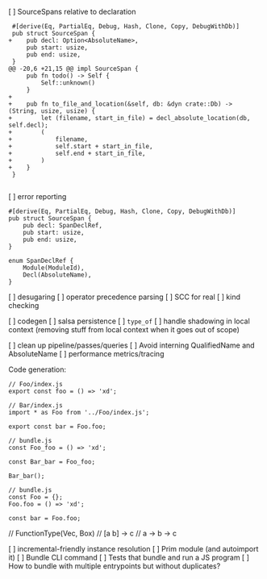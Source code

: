 [ ] SourceSpans relative to declaration
 
```
 #[derive(Eq, PartialEq, Debug, Hash, Clone, Copy, DebugWithDb)]
 pub struct SourceSpan {
+    pub decl: Option<AbsoluteName>,
     pub start: usize,
     pub end: usize,
 }
@@ -20,6 +21,15 @@ impl SourceSpan {
     pub fn todo() -> Self {
         Self::unknown()
     }
+
+    pub fn to_file_and_location(&self, db: &dyn crate::Db) -> (String, usize, usize) {
+        let (filename, start_in_file) = decl_absolute_location(db, self.decl);
+        (
+            filename,
+            self.start + start_in_file,
+            self.end + start_in_file,
+        )
+    }
 }


```

[ ] error reporting

```
#[derive(Eq, PartialEq, Debug, Hash, Clone, Copy, DebugWithDb)]
pub struct SourceSpan {
    pub decl: SpanDeclRef,
    pub start: usize,
    pub end: usize,
}

enum SpanDeclRef {
    Module(ModuleId),
    Decl(AbsoluteName),
}
```

[ ] desugaring
[ ] operator precedence parsing
[ ] SCC for real
[ ] kind checking

[ ] codegen
[ ] salsa persistence
[ ] `type_of`
[ ] handle shadowing in local context (removing stuff from local context when it goes out of scope)

[ ] clean up pipeline/passes/queries
[ ] Avoid interning QualifiedName and AbsoluteName
[ ] performance metrics/tracing

Code generation:

```
// Foo/index.js
export const foo = () => 'xd';

// Bar/index.js
import * as Foo from '../Foo/index.js';

export const bar = Foo.foo;
```

```
// bundle.js
const Foo_foo = () => 'xd';

const Bar_bar = Foo_foo;

Bar_bar();
```

```
// bundle.js
const Foo = {};
Foo.foo = () => 'xd';

const bar = Foo.foo;
```

// FunctionType(Vec<Type>, Box<Type>)
// [a b] -> c
// a -> b -> c

[ ] incremental-friendly instance resolution
[ ] Prim module (and autoimport it)
[ ] Bundle CLI command
[ ] Tests that bundle and run a JS program
[ ] How to bundle with multiple entrypoints but without duplicates?

